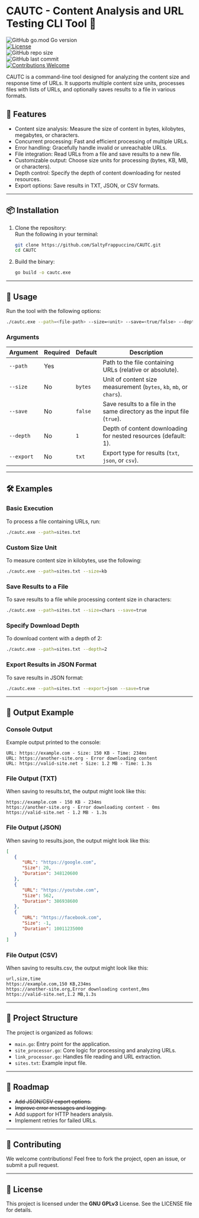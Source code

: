 # CAUTC - Content Analysis and URL Testing CLI Tool 🚀

![GitHub go.mod Go version](https://img.shields.io/github/go-mod/go-version/SaltyFrappuccino/CAUTC) <br/>
[![License](https://img.shields.io/badge/license-GNU%20GPLv3-blue)](https://www.gnu.org/licenses/gpl-3.0.html) <br/>
![GitHub repo size](https://img.shields.io/github/repo-size/SaltyFrappuccino/CAUTC) <br/>
![GitHub last commit](https://img.shields.io/github/last-commit/SaltyFrappuccino/CAUTC) <br/>
[![Contributions Welcome](https://img.shields.io/badge/contributions-welcome-orange.svg)](https://github.com/your-repo/CAUTC/issues) <br/>

CAUTC is a command-line tool designed for analyzing the content size and response time of URLs. It supports multiple content size units, processes files with lists of URLs, and optionally saves results to a file in various formats.

## 🌟 Features

- Content size analysis: Measure the size of content in bytes, kilobytes, megabytes, or characters.
- Concurrent processing: Fast and efficient processing of multiple URLs.
- Error handling: Gracefully handle invalid or unreachable URLs.
- File integration: Read URLs from a file and save results to a new file.
- Customizable output: Choose size units for processing (bytes, KB, MB, or characters).
- Depth control: Specify the depth of content downloading for nested resources.
- Export options: Save results in TXT, JSON, or CSV formats.

---

## 📦 Installation

1. Clone the repository:  
   Run the following in your terminal:
   ```bash
   git clone https://github.com/SaltyFrappuccino/CAUTC.git
   cd CAUTC
   ```

2. Build the binary:
   ```bash
   go build -o cautc.exe
   ```

---

## 🚀 Usage

Run the tool with the following options:
```bash
./cautc.exe --path=<file-path> --size=<unit> --save=<true/false> --depth=<depth> --export=<format>
```

### Arguments

| Argument     | Required | Default   | Description                                                                 |
|--------------|----------|-----------|-----------------------------------------------------------------------------|
| `--path`     | Yes      |           | Path to the file containing URLs (relative or absolute).                   |
| `--size`     | No       | `bytes`   | Unit of content size measurement (`bytes`, `kb`, `mb`, or `chars`).        |
| `--save`     | No       | `false`   | Save results to a file in the same directory as the input file (`true`).   |
| `--depth`    | No       | `1`       | Depth of content downloading for nested resources (default: 1).            |
| `--export`   | No       | `txt`     | Export type for results (`txt`, `json`, or `csv`).                         |

---

## 🛠️ Examples

### Basic Execution

To process a file containing URLs, run:
```bash
./cautc.exe --path=sites.txt
```

### Custom Size Unit

To measure content size in kilobytes, use the following:
```bash
./cautc.exe --path=sites.txt --size=kb
```

### Save Results to a File

To save results to a file while processing content size in characters:
```bash
./cautc.exe --path=sites.txt --size=chars --save=true
```

### Specify Download Depth

To download content with a depth of 2:
```bash
./cautc.exe --path=sites.txt --depth=2
```

### Export Results in JSON Format

To save results in JSON format:
```bash
./cautc.exe --path=sites.txt --export=json --save=true
```

---

## 📄 Output Example

### Console Output

Example output printed to the console:
```
URL: https://example.com - Size: 150 KB - Time: 234ms  
URL: https://another-site.org - Error downloading content  
URL: https://valid-site.net - Size: 1.2 MB - Time: 1.3s
```

### File Output (TXT)

When saving to results.txt, the output might look like this:
```
https://example.com - 150 KB - 234ms  
https://another-site.org - Error downloading content - 0ms  
https://valid-site.net - 1.2 MB - 1.3s
```

### File Output (JSON)

When saving to results.json, the output might look like this:
```json
[
   {
      "URL": "https://google.com",
      "Size": 20,
      "Duration": 348120600
   },
   {
      "URL": "https://youtube.com",
      "Size": 562,
      "Duration": 386938600
   },
   {
      "URL": "https://facebook.com",
      "Size": -1,
      "Duration": 10011235000
   }
]
```

### File Output (CSV)

When saving to results.csv, the output might look like this:
```csv
url,size,time  
https://example.com,150 KB,234ms  
https://another-site.org,Error downloading content,0ms  
https://valid-site.net,1.2 MB,1.3s
```

---

## 📂 Project Structure

The project is organized as follows:

- `main.go`: Entry point for the application.
- `site_processor.go`: Core logic for processing and analyzing URLs.
- `link_processor.go`: Handles file reading and URL extraction.
- `sites.txt`: Example input file.

---

## 🚧 Roadmap

- ~~Add JSON/CSV export options.~~
- ~~Improve error messages and logging.~~
- Add support for HTTP headers analysis.
- Implement retries for failed URLs.

---

## 🤝 Contributing

We welcome contributions! Feel free to fork the project, open an issue, or submit a pull request.

---

## 📜 License

This project is licensed under the **GNU GPLv3** License. See the LICENSE file for details.